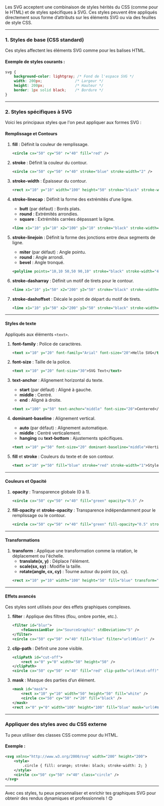 Les SVG acceptent une combinaison de styles hérités du CSS (comme pour le HTML) et de styles spécifiques à SVG. Ces styles peuvent être appliqués directement sous forme d’attributs sur les éléments SVG ou via des feuilles de style CSS.

---

### **1. Styles de base (CSS standard)**

Ces styles affectent les éléments SVG comme pour les balises HTML.

#### Exemple de styles courants :
```css
svg {
    background-color: lightgray; /* Fond de l'espace SVG */
    width: 200px;               /* Largeur */
    height: 200px;              /* Hauteur */
    border: 1px solid black;    /* Bordure */
}
```

---

### **2. Styles spécifiques à SVG**

Voici les principaux styles que l'on peut appliquer aux formes SVG :

#### **Remplissage et Contours**

1. **fill** : Définit la couleur de remplissage.
   ```xml
   <circle cx="50" cy="50" r="40" fill="red" />
   ```

2. **stroke** : Définit la couleur du contour.
   ```xml
   <circle cx="50" cy="50" r="40" stroke="blue" stroke-width="2" />
   ```

3. **stroke-width** : Épaisseur du contour.
   ```xml
   <rect x="10" y="10" width="100" height="50" stroke="black" stroke-width="4" />
   ```

4. **stroke-linecap** : Définit la forme des extrémités d’une ligne.
   - **butt** (par défaut) : Bords plats.
   - **round** : Extrémités arrondies.
   - **square** : Extrémités carrées dépassant la ligne.
   ```xml
   <line x1="10" y1="10" x2="100" y2="10" stroke="black" stroke-width="10" stroke-linecap="round" />
   ```

5. **stroke-linejoin** : Définit la forme des jonctions entre deux segments de ligne.
   - **miter** (par défaut) : Angle pointu.
   - **round** : Angle arrondi.
   - **bevel** : Angle tronqué.
   ```xml
   <polyline points="10,10 50,50 90,10" stroke="black" stroke-width="4" fill="none" stroke-linejoin="round" />
   ```

6. **stroke-dasharray** : Définit un motif de tirets pour le contour.
   ```xml
   <line x1="10" y1="50" x2="200" y2="50" stroke="black" stroke-width="4" stroke-dasharray="5,10" />
   ```

7. **stroke-dashoffset** : Décale le point de départ du motif de tirets.
   ```xml
   <line x1="10" y1="50" x2="200" y2="50" stroke="black" stroke-width="4" stroke-dasharray="5,10" stroke-dashoffset="10" />
   ```

---

#### **Styles de texte**
Appliqués aux éléments `<text>`.

1. **font-family** : Police de caractères.
   ```xml
   <text x="10" y="20" font-family="Arial" font-size="20">Hello SVG</text>
   ```

2. **font-size** : Taille de la police.
   ```xml
   <text x="10" y="20" font-size="30">SVG Text</text>
   ```

3. **text-anchor** : Alignement horizontal du texte.
   - **start** (par défaut) : Aligné à gauche.
   - **middle** : Centré.
   - **end** : Aligné à droite.
   ```xml
   <text x="100" y="50" text-anchor="middle" font-size="20">Centered</text>
   ```

4. **dominant-baseline** : Alignement vertical.
   - **auto** (par défaut) : Alignement automatique.
   - **middle** : Centré verticalement.
   - **hanging** ou **text-bottom** : Ajustements spécifiques.
   ```xml
   <text x="10" y="50" font-size="20" dominant-baseline="middle">Vertical Align</text>
   ```

5. **fill** et **stroke** : Couleurs du texte et de son contour.
   ```xml
   <text x="10" y="50" fill="blue" stroke="red" stroke-width="1">Styled Text</text>
   ```

---

#### **Couleurs et Opacité**

1. **opacity** : Transparence globale (0 à 1).
   ```xml
   <circle cx="50" cy="50" r="40" fill="green" opacity="0.5" />
   ```

2. **fill-opacity** et **stroke-opacity** : Transparence indépendamment pour le remplissage ou le contour.
   ```xml
   <circle cx="50" cy="50" r="40" fill="green" fill-opacity="0.5" stroke="black" stroke-opacity="1" />
   ```

---

#### **Transformations**

1. **transform** : Applique une transformation comme la rotation, le déplacement ou l'échelle.
   - **translate(x, y)** : Déplace l'élément.
   - **scale(sx, sy)** : Modifie la taille.
   - **rotate(angle, cx, cy)** : Tourne autour du point (cx, cy).
   ```xml
   <rect x="10" y="10" width="100" height="50" fill="blue" transform="rotate(45 60 35)" />
   ```

---

#### **Effets avancés**
Ces styles sont utilisés pour des effets graphiques complexes.

1. **filter** : Applique des filtres (flou, ombre portée, etc.).
   ```xml
   <filter id="blur">
       <feGaussianBlur in="SourceGraphic" stdDeviation="5" />
   </filter>
   <circle cx="50" cy="50" r="40" fill="blue" filter="url(#blur)" />
   ```

2. **clip-path** : Définit une zone visible.
   ```xml
   <clipPath id="cut-off">
       <rect x="0" y="0" width="50" height="50" />
   </clipPath>
   <circle cx="50" cy="50" r="40" fill="red" clip-path="url(#cut-off)" />
   ```

3. **mask** : Masque des parties d’un élément.
   ```xml
   <mask id="mask">
       <rect x="10" y="10" width="50" height="50" fill="white" />
       <circle cx="50" cy="50" r="20" fill="black" />
   </mask>
   <rect x="0" y="0" width="100" height="100" fill="blue" mask="url(#mask)" />
   ```

---

### **Appliquer des styles avec du CSS externe**
Tu peux utiliser des classes CSS comme pour du HTML.

#### Exemple :
```xml
<svg xmlns="http://www.w3.org/2000/svg" width="200" height="200">
    <style>
        .circle { fill: orange; stroke: black; stroke-width: 2; }
    </style>
    <circle cx="50" cy="50" r="40" class="circle" />
</svg>
```

---

Avec ces styles, tu peux personnaliser et enrichir tes graphiques SVG pour obtenir des rendus dynamiques et professionnels ! 😊